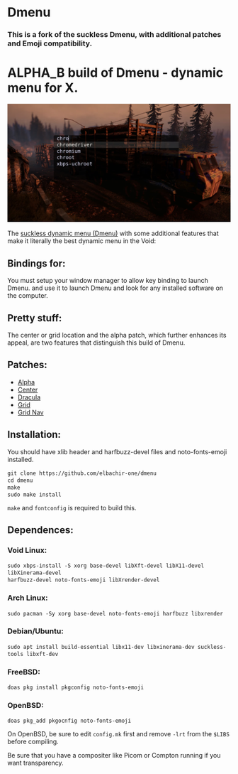 # Dmenu

### This is a fork of the suckless Dmenu, with additional patches and Emoji compatibility.

# ALPHA_B build of Dmenu - dynamic menu for X.

![Dmenu](dmenu.jpg)

The [suckless dynamic menu (Dmenu)](https://tools.suckless.org/dmenu) with some additional
features that make it literally the best dynamic menu in the Void:

## Bindings for:

You must setup your window manager to allow key binding to launch Dmenu.
and use it to launch Dmenu and look for any installed software on the computer.

## Pretty stuff:

The center or grid location and the alpha patch, which further enhances its appeal, are two features that distinguish this build of Dmenu.

## Patches:

+ [Alpha](https://tools.suckless.org/dmenu/patches/alpha/)
+ [Center](https://tools.suckless.org/dmenu/patches/center/)
+ [Dracula](https://tools.suckless.org/dmenu/patches/dracula/)
+ [Grid](https://tools.suckless.org/dmenu/patches/grid/)
+ [Grid Nav](https://tools.suckless.org/dmenu/patches/gridnav/)

## Installation:

You should have xlib header and harfbuzz-devel files and noto-fonts-emoji installed.

```
git clone https://github.com/elbachir-one/dmenu
cd dmenu
make
sudo make install
```

`make` and `fontconfig` is required to build this.

## Dependences:

### Void Linux:

```
sudo xbps-install -S xorg base-devel libXft-devel libX11-devel libXinerama-devel
harfbuzz-devel noto-fonts-emoji libXrender-devel
```

### Arch Linux:

```
sudo pacman -Sy xorg base-devel noto-fonts-emoji harfbuzz libxrender
```

### Debian/Ubuntu:

```
sudo apt install build-essential libx11-dev libxinerama-dev suckless-tools libxft-dev
```

### FreeBSD:

```
doas pkg install pkgconfig noto-fonts-emoji
```

### OpenBSD:

```
doas pkg_add pkgocnfig noto-fonts-emoji
```

On OpenBSD, be sure to edit `config.mk` first and remove `-lrt` from the
`$LIBS` before compiling.

Be sure that you have a compositer like Picom or Compton running if you
want transparency.
